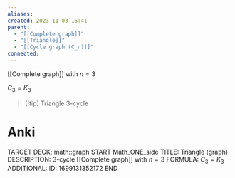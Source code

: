 ```yaml
---
aliases: 
created: 2023-11-03 16:41
parent:
  - "[[Complete graph]]"
  - "[[Triangle]]"
  - "[[Cycle graph (C_n)]]"
connected: 
---
```

[[Complete graph]] with $n=3$

$C_3 = K_3$

> [!tip] Triangle
> 3-cycle

# Anki
TARGET DECK: math::graph
START
Math_ONE_side
TITLE: Triangle (graph)
DESCRIPTION: 3-cycle
[[Complete graph]] with $n=3$
FORMULA: $C_3 = K_3$
ADDITIONAL:
ID: 1699131352172
END










